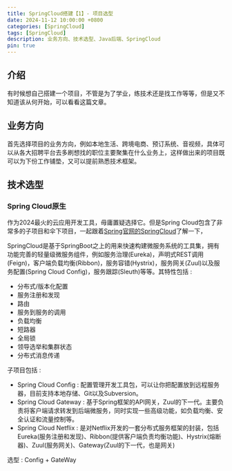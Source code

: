 ```yaml
---
title: SpringCloud搭建【1】- 项目选型
date: 2024-11-12 10:00:00 +0800
categories: [SpringCloud]
tags: [SpringCloud]
description: 业务方向、技术选型、Java后端、SpringCloud
pin: true
---
```


## 介绍
有时候想自己搭建一个项目，不管是为了学业，练技术还是找工作等等，但是又不知道该从何开始，可以看看这篇文章。

## 业务方向
首先选择项目的业务方向，例如本地生活、跨境电商、预订系统、音视频，具体可以从各大招聘平台去多刷想找的职位主要聚集在什么业务上，这样做出来的项目既可以为下份工作铺垫，又可以提前熟悉技术框架。

## 技术选型

### Spring Cloud原生
作为2024最火的云应用开发工具，毋庸置疑选择它。但是Spring Cloud包含了非常多的子项目和伞下项目，一起跟着[Spring官网的SpringCloud](https://spring.io/projects/spring-cloud)了解一下，

SpringCloud是基于SpringBoot之上的用来快速构建微服务系统的工具集，拥有功能完善的轻量级微服务组件，例如服务治理(Eureka)，声明式REST调用(Feign)，客户端负载均衡(Ribbon)，服务容错(Hystrix)，服务网关(Zuul)以及服务配置(Spring Cloud Config)，服务跟踪(Sleuth)等等。其特性包括 : 

- 分布式/版本化配置
- 服务注册和发现
- 路由
- 服务到服务的调用
- 负载均衡
- 短路器
- 全局锁
- 领导选举和集群状态
- 分布式消息传递

子项目包括 : 

- Spring Cloud Config : 配置管理开发工具包，可以让你把配置放到远程服务器，目前支持本地存储、Git以及Subversion。
- Spring Cloud Gateway : 基于Spring框架的API网关，Zuul的下一代。主要负责将客户端请求转发到后端微服务，同时实现一些高级功能，如负载均衡、安全认证和流量控制等。
- Spring Cloud Netflix : 是对Netflix开发的一套分布式服务框架的封装，包括Eureka(服务注册和发现)、Ribbon(提供客户端负责均衡功能)、Hystrix(熔断器)、Zuul(服务网关)、Gateway(Zuul的下一代，也是网关)





选型 : Config + GateWay
